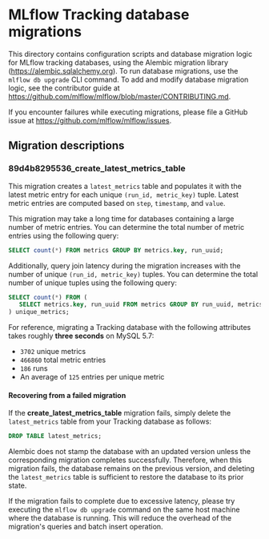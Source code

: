 # MLflow Tracking database migrations

This directory contains configuration scripts and database migration logic for MLflow tracking
databases, using the Alembic migration library (https://alembic.sqlalchemy.org). To run database
migrations, use the ``mlflow db upgrade`` CLI command. To add and modify database migration logic,
see the contributor guide at https://github.com/mlflow/mlflow/blob/master/CONTRIBUTING.md.

If you encounter failures while executing migrations, please file a GitHub issue at
https://github.com/mlflow/mlflow/issues.

## Migration descriptions

### 89d4b8295536\_create\_latest\_metrics\_table
This migration creates a ``latest_metrics`` table and populates it with the latest metric entry for
each unique ``(run_id, metric_key)`` tuple. Latest metric entries are computed based on ``step``,
``timestamp``, and ``value``.

This migration may take a long time for databases containing a large number of metric entries. You
can determine the total number of metric entries using the following query:

```sql
SELECT count(*) FROM metrics GROUP BY metrics.key, run_uuid;
```

Additionally, query join latency during the migration increases with the number of unique
``(run_id, metric_key)`` tuples. You can determine the total number of unique tuples using
the following query:

```sql
SELECT count(*) FROM (
   SELECT metrics.key, run_uuid FROM metrics GROUP BY run_uuid, metrics.key
) unique_metrics;
```

For reference, migrating a Tracking database with the following attributes takes roughly
**three seconds** on MySQL 5.7:

* ``3702`` unique metrics
* ``466860`` total metric entries
* ``186`` runs
* An average of ``125`` entries per unique metric

#### Recovering from a failed migration
If the **create\_latest\_metrics\_table** migration fails, simply delete the ``latest_metrics``
table from your Tracking database as follows:

```sql
DROP TABLE latest_metrics;
```

Alembic does not stamp the database with an updated version unless the corresponding migration
completes successfully. Therefore, when this migration fails, the database remains on the
previous version, and deleting the ``latest_metrics`` table is sufficient to restore the database
to its prior state.

If the migration fails to complete due to excessive latency, please try executing the
``mlflow db upgrade`` command on the same host machine where the database is running. This will
reduce the overhead of the migration's queries and batch insert operation.
